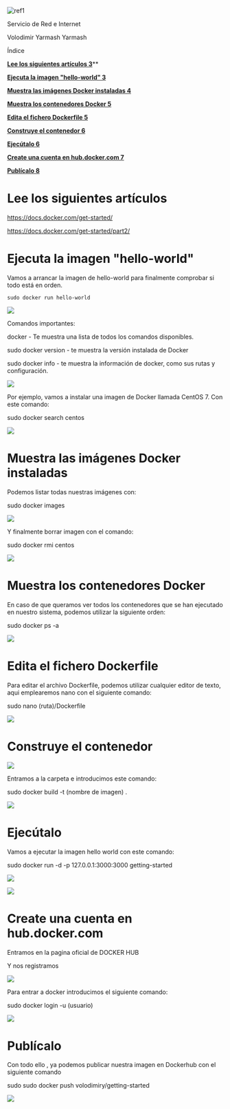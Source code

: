 ﻿![ref1]


Servicio de Red e Internet



Volodimir Yarmash Yarmash





















Índice

[**Lee los siguientes artículos	3**](#_b9hn2cw6aavl)**

[**Ejecuta la imagen "hello-world"	3**](#_2znu2rbiammz)

[**Muestra las imágenes Docker instaladas	4**](#_j108mzprpnqx)

[**Muestra los contenedores Docker	5**](#_t26ozvbb8zlp)

[**Edita el fichero Dockerfile	5**](#_7tcqxeldky5z)

[**Construye el contenedor	6**](#_d2mfpyupn198)

[**Ejecútalo	6**](#_exixaaamyzgf)

[**Create una cuenta en hub.docker.com	7**](#_1tcnnk2sh174)

[**Publícalo	8**](#_d6ohpoewxusl)





















# <a name="_b9hn2cw6aavl"></a>Lee los siguientes artículos
<https://docs.docker.com/get-started/>

<https://docs.docker.com/get-started/part2/>

# <a name="_2znu2rbiammz"></a>Ejecuta la imagen "hello-world"
Vamos a arrancar la imagen de hello-world para finalmente comprobar si todo está en orden.

`sudo docker run hello-world`

![](Aspose.Words.4fe7be42-cd15-4354-84d9-a9af89f3e981.002.png)

Comandos importantes:

docker - Te muestra una lista de todos los comandos disponibles.

sudo docker version - te muestra la versión instalada de Docker

sudo docker info - te muestra la información de docker, como sus rutas y configuración.

![](Aspose.Words.4fe7be42-cd15-4354-84d9-a9af89f3e981.003.png)

Por ejemplo, vamos a instalar una imagen de Docker llamada CentOS 7. Con este comando:

sudo docker search centos

![](Aspose.Words.4fe7be42-cd15-4354-84d9-a9af89f3e981.004.png)

# <a name="_j108mzprpnqx"></a>Muestra las imágenes Docker instaladas
Podemos listar todas nuestras imágenes con:

sudo docker images

![](Aspose.Words.4fe7be42-cd15-4354-84d9-a9af89f3e981.005.png)

Y finalmente borrar imagen con el comando:

sudo docker rmi centos

![](Aspose.Words.4fe7be42-cd15-4354-84d9-a9af89f3e981.006.png)

# <a name="_t26ozvbb8zlp"></a>Muestra los contenedores Docker
En caso de que queramos ver todos los contenedores que se han ejecutado en nuestro sistema, podemos utilizar la siguiente orden:

sudo docker ps -a

![](Aspose.Words.4fe7be42-cd15-4354-84d9-a9af89f3e981.007.png)
# <a name="_7tcqxeldky5z"></a>Edita el fichero Dockerfile
Para editar el archivo Dockerfile, podemos utilizar cualquier editor de texto, aqui emplearemos nano con el siguiente comando:

sudo nano (ruta)/Dockerfile

![](Aspose.Words.4fe7be42-cd15-4354-84d9-a9af89f3e981.008.png)
# <a name="_d2mfpyupn198"></a>Construye el contenedor
![](Aspose.Words.4fe7be42-cd15-4354-84d9-a9af89f3e981.009.png)

Entramos a la carpeta e introducimos este comando:

sudo docker build -t (nombre de imagen) .

![](Aspose.Words.4fe7be42-cd15-4354-84d9-a9af89f3e981.010.png)

# <a name="_exixaaamyzgf"></a>Ejecútalo
Vamos a ejecutar la imagen hello world con este comando:

sudo docker run -d -p 127.0.0.1:3000:3000 getting-started

![](Aspose.Words.4fe7be42-cd15-4354-84d9-a9af89f3e981.011.png)

![](Aspose.Words.4fe7be42-cd15-4354-84d9-a9af89f3e981.012.png)
# <a name="_1tcnnk2sh174"></a>Create una cuenta en hub.docker.com
Entramos en la pagina oficial de DOCKER HUB

Y nos registramos

![](Aspose.Words.4fe7be42-cd15-4354-84d9-a9af89f3e981.013.png)

Para entrar a docker introducimos el siguiente comando:

sudo docker login -u (usuario)

![](Aspose.Words.4fe7be42-cd15-4354-84d9-a9af89f3e981.014.png)
# <a name="_d6ohpoewxusl"></a>Publícalo
Con todo ello , ya podemos publicar nuestra imagen en Dockerhub con el siguiente comando

sudo sudo docker push volodimiry/getting-started

![](Aspose.Words.4fe7be42-cd15-4354-84d9-a9af89f3e981.015.png)

[ref1]: Aspose.Words.4fe7be42-cd15-4354-84d9-a9af89f3e981.001.png
